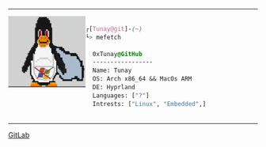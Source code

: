 <hr>


<div style="display:block;text-align:left"><img align="left" src="LINUX_S.png" border="0" style="width:156px;">

```  css

┌[Tunay@git]-(~)
└> mefetch

  0xTunay@GitHub
  -----------------
  Name: Tunay
  OS: Arch x86_64 && MacOs ARM
  DE: Hyprland
  Languages: ["?"]
  Intrests: ["Linux", "Embedded",]
  
```
<hr>

<a href = "https://gitlab.com/0xTunay">GitLab</a>
